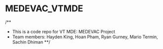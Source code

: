 # MEDEVAC_VTMDE
/**
* This is a code repo for VT MDE: MEDEVAC Project
* Team members: Hayden King, Hoan Pham, Ryan Gurney, Mario Termin, Sachin Dhiman
**/
